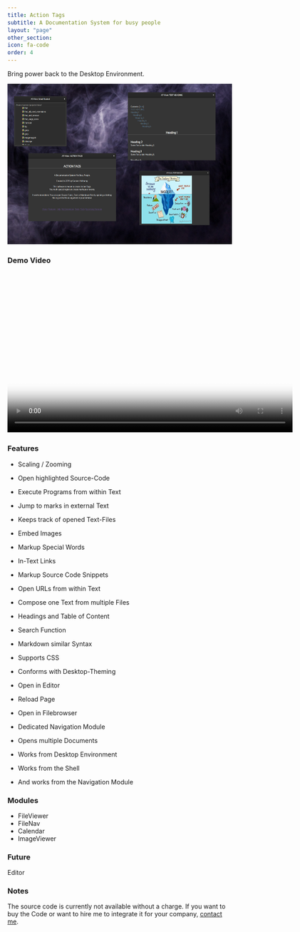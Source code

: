 ```yaml
---
title: Action Tags
subtitle: A Documentation System for busy people
layout: "page"
other_section:
icon: fa-code
order: 4
---
```


Bring power back to the Desktop Environment.

<a href="assets/images/Action Tags Teaser.jpg"><img src="assets/images/Action Tags Teaser.jpg" style="width:640px; height:360px" title="Action Tags Teaser" alt="Action Tags"></a>


### Demo Video
<video src="assets/vids/at_promote.mp4" poster="assets/ss/at_promote.jpg" width="640" height="360" controls></video>

### Features

*  Scaling / Zooming
*  Open highlighted Source-Code
*  Execute Programs from within Text
*  Jump to marks in external Text
*  Keeps track of opened Text-Files
*  Embed Images
*  Markup Special Words
*  In-Text Links
*  Markup Source Code Snippets
*  Open URLs from within Text
*  Compose one Text from multiple Files
*  Headings and Table of Content
*  Search Function
*  Markdown similar Syntax
*  Supports CSS
*  Conforms with Desktop-Theming
*  Open in Editor
*  Reload Page
*  Open in Filebrowser

*  Dedicated Navigation Module
*  Opens multiple Documents
*  Works from Desktop Environment
*  Works from the Shell
*  And works from the Navigation Module


### Modules

* FileViewer
* FileNav
* Calendar
* ImageViewer

### Future

Editor

### Notes
The source code is currently not available without a charge. If you want to buy the Code or want to hire me to integrate it for your company, [contact me](/#contact).